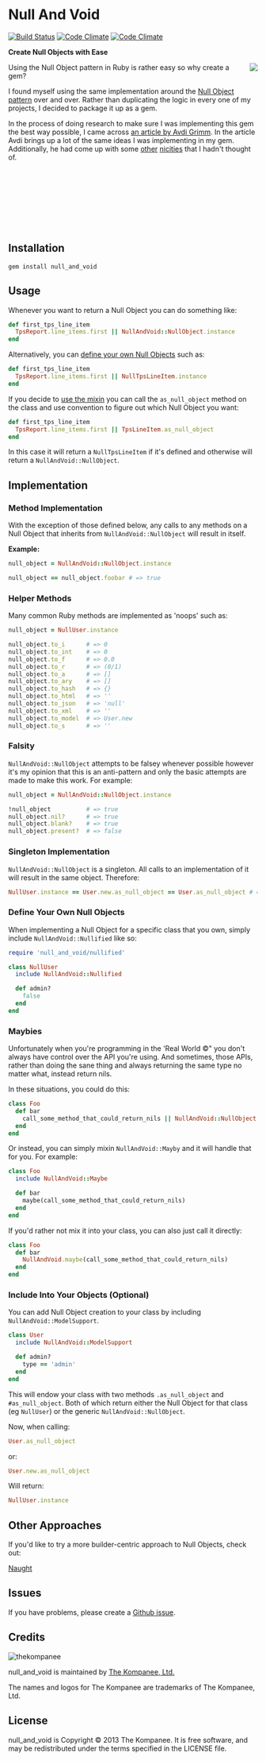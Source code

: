 Null And Void
================================

[![Build Status](https://secure.travis-ci.org/jfelchner/null_and_void.png?branch=master)](http://travis-ci.org/jfelchner/null_and_void) [![Code Climate](https://codeclimate.com/github/jfelchner/null_and_void.png)](https://codeclimate.com/github/jfelchner/null_and_void) [![Code Climate](https://codeclimate.com/github/jfelchner/null_and_void/coverage.png)](https://codeclimate.com/github/jfelchner/null_and_void)

**Create Null Objects with Ease**

<img src="https://dl.dropbox.com/s/3vro4yd2vsa5xga/bad-luck-brian-null-object.jpg" align="right" />

Using the Null Object pattern in Ruby is rather easy so why create a gem?

I found myself using the same implementation around the [Null Object
pattern](https://en.wikipedia.org/wiki/Null_object_pattern#Ruby) over and over.
Rather than duplicating the logic in every one of my projects, I decided to
package it up as a gem.

In the process of doing research to make sure I was implementing this gem the
best way possible, I came across [an article by Avdi
Grimm](http://devblog.avdi.org/2011/05/30/null-objects-and-falsiness). In the
article Avdi brings up a lot of the same ideas I was implementing in my gem.
Additionally, he had come up with some [other](#helper-methods)
[nicities](#maybies) that I hadn't thought of.

<br/>
<br/>
<br/>
<br/>
<br/>
<br/>
<br/>

Installation
--------------------------------

    gem install null_and_void

Usage
--------------------------------

Whenever you want to return a Null Object you can do something like:

```ruby
def first_tps_line_item
  TpsReport.line_items.first || NullAndVoid::NullObject.instance
end
```

Alternatively, you can [define your own Null Objects](#defineyourownnullobjects)
such as:

```ruby
def first_tps_line_item
  TpsReport.line_items.first || NullTpsLineItem.instance
end
```

If you decide to [use the mixin](#includeintoyourobjectsoptional) you can call
the `as_null_object` method on the class and use convention to figure out which
Null Object you want:

```ruby
def first_tps_line_item
  TpsReport.line_items.first || TpsLineItem.as_null_object
end
```

In this case it will return a `NullTpsLineItem` if it's defined and otherwise
will return a `NullAndVoid::NullObject`.

Implementation
--------------------------------

### Method Implementation #####################################################

With the exception of those defined below, any calls to any methods on a Null
Object that inherits from `NullAndVoid::NullObject` will result in itself.

**Example:**

```ruby
null_object = NullAndVoid::NullObject.instance

null_object == null_object.foobar # => true
```

### Helper Methods ############################################################

Many common Ruby methods are implemented as 'noops' such as:

```ruby
null_object = NullUser.instance

null_object.to_i      # => 0
null_object.to_int    # => 0
null_object.to_f      # => 0.0
null_object.to_r      # => (0/1)
null_object.to_a      # => []
null_object.to_ary    # => []
null_object.to_hash   # => {}
null_object.to_html   # => ''
null_object.to_json   # => 'null'
null_object.to_xml    # => ''
null_object.to_model  # => User.new
null_object.to_s      # => ''
```

### Falsity ###################################################################

`NullAndVoid::NullObject` attempts to be falsey whenever possible however it's
my opinion that this is an anti-pattern and only the basic attempts are made to
make this work.  For example:

```ruby
null_object = NullAndVoid::NullObject.instance

!null_object          # => true
null_object.nil?      # => true
null_object.blank?    # => true
null_object.present?  # => false
```

### Singleton Implementation ##################################################

`NullAndVoid::NullObject` is a singleton.  All calls to an implementation of it
will result in the same object.  Therefore:

```ruby
NullUser.instance == User.new.as_null_object == User.as_null_object # => true
```

### Define Your Own Null Objects ##############################################

When implementing a Null Object for a specific class that you own, simply
include `NullAndVoid::Nullified` like so:

```ruby
require 'null_and_void/nullified'

class NullUser
  include NullAndVoid::Nullified

  def admin?
    false
  end
end
```

### Maybies ###################################################################

Unfortunately when you're programming in the 'Real World &copy;" you don't
always have control over the API you're using.  And sometimes, those APIs,
rather than doing the sane thing and always returning the same type no matter
what, instead return nils.

In these situations, you could do this:

```ruby
class Foo
  def bar
    call_some_method_that_could_return_nils || NullAndVoid::NullObject.instance
  end
end
```

Or instead, you can simply mixin `NullAndVoid::Mayby` and it will handle that
for you. For example:

```ruby
class Foo
  include NullAndVoid::Maybe

  def bar
    maybe(call_some_method_that_could_return_nils)
  end
end
```

If you'd rather not mix it into your class, you can also just call it directly:

```ruby
class Foo
  def bar
    NullAndVoid.maybe(call_some_method_that_could_return_nils)
  end
end
```

### Include Into Your Objects (Optional) ######################################

You can add Null Object creation to your class by including
`NullAndVoid::ModelSupport`.

```ruby
class User
  include NullAndVoid::ModelSupport

  def admin?
    type == 'admin'
  end
end
```

This will endow your class with two methods `.as_null_object` and
`#as_null_object`. Both of which return either the Null Object for that class
(eg `NullUser`) or the generic `NullAndVoid::NullObject`.

Now, when calling:

```ruby
User.as_null_object
```

or:

```ruby
User.new.as_null_object
```

Will return:

```ruby
NullUser.instance
```

Other Approaches
------

If you'd like to try a more builder-centric approach to Null Objects, check out:

[Naught](http://github.com/avdi/naught)

Issues
------

If you have problems, please create a [Github issue](issues).

Credits
-------

![thekompanee](http://www.thekompanee.com/public_files/kompanee-github-readme-logo.png)

null_and_void is maintained by [The Kompanee, Ltd.](http://www.thekompanee.com)

The names and logos for The Kompanee are trademarks of The Kompanee, Ltd.

License
-------

null_and_void is Copyright &copy; 2013 The Kompanee. It is free software, and may be redistributed under the terms specified in the LICENSE file.
